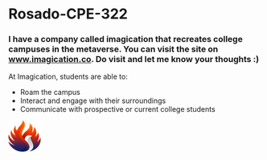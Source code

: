 # Rosado-CPE-322
### I have a company called imagication that recreates college campuses in the metaverse. You can visit the site on www.imagication.co. Do visit and let me know your thoughts :)

At Imagication, students are able to:

* Roam the campus
* Interact and engage with their surroundings
* Communicate with prospective or current college students

![Imagication Logo](/coloredphoenix-6.png)
